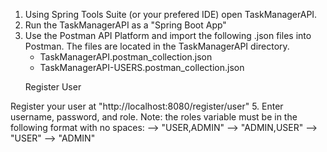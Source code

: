 1. Using Spring Tools Suite (or your prefered IDE) open TaskManagerAPI.
2. Run the TaskManagerAPI as a "Spring Boot App"
3. Use the Postman API Platform and import the following .json files into Postman. The files are located in the TaskManagerAPI directory.
    - TaskManagerAPI.postman_collection.json
    - TaskManagerAPI-USERS.postman_collection.json


 <ul>Register User</ul>
 Register your user at "http://localhost:8080/register/user"
5. Enter username, password, and role.
   Note: the roles variable must be in the following format with no spaces:
   --> "USER,ADMIN"
   --> "ADMIN,USER"
   --> "USER"
   --> "ADMIN"
   
